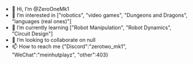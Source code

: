- 👋 Hi, I’m @ZeroOneMk1
- 👀 I’m interested in ["robotics", "video games", "Dungeons and Dragons", "languages (real ones)"]
- 🌱 I’m currently learning ["Robot Manipulation", "Robot Dynamics", "Circuit Design"]
- 💞️ I’m looking to collaborate on null
- 📫 How to reach me {"Discord":"zerotwo_mk1", "WeChat":"meinhutplayz", "other":403}

<!---
ZeroOneMk1/ZeroOneMk1 is a ✨ special ✨ repository because its `README.md` (this file) appears on your GitHub profile.
You can click the Preview link to take a look at your changes.
--->

